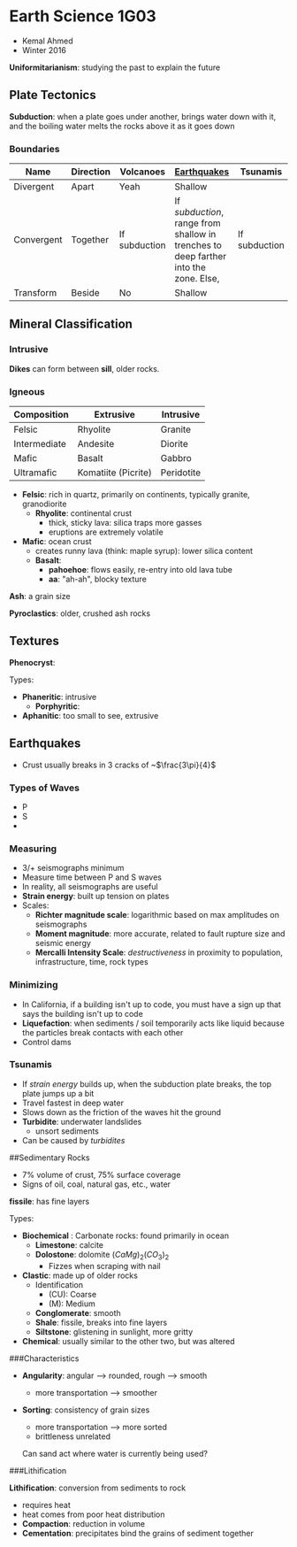 # Earth Science 1G03

* Kemal Ahmed
* Winter 2016

**Uniformitarianism**: studying the past to explain the future

## Plate Tectonics

**Subduction**: when a plate goes under another, brings water down with it, and the boiling water melts the rocks above it as it goes down

### Boundaries

| Name       | Direction | Volcanoes     | [Earthquakes](##Earthquakes)             | Tsunamis      |
| ---------- | --------- | ------------- | ---------------------------------------- | ------------- |
| Divergent  | Apart     | Yeah          | Shallow                                  |               |
| Convergent | Together  | If subduction | If *subduction*, range from shallow in trenches to deep farther into the zone. Else, | If subduction |
| Transform  | Beside    | No            | Shallow                                  |               |

## Mineral Classification

### Intrusive

**Dikes** can form between **sill**, older rocks.

### Igneous



| Composition  | Extrusive           | Intrusive  |
| ------------ | ------------------- | ---------- |
| Felsic       | Rhyolite            | Granite    |
| Intermediate | Andesite            | Diorite    |
| Mafic        | Basalt              | Gabbro     |
| Ultramafic   | Komatiite (Picrite) | Peridotite |

* **Felsic**: rich in quartz, primarily on continents, typically granite, granodiorite
  * **Rhyolite**: continental crust
	  * thick, sticky lava: silica traps more gasses
	  * eruptions are extremely volatile
* **Mafic**: ocean crust
	* creates runny lava (think: maple syrup): lower silica content
	* **Basalt**:
		* **pahoehoe**: flows easily, re-entry into old lava tube
		* **aa**: "ah-ah", blocky texture

**Ash**: a grain size

**Pyroclastics**: older, crushed ash rocks

## Textures

**Phenocryst**: 

Types:

* **Phaneritic**: intrusive
  * **Porphyritic**:
* **Aphanitic**: too small to see, extrusive

## Earthquakes

* Crust usually breaks in 3 cracks of ~$\frac{3\pi}{4}$

### Types of Waves

* P
* S
* ​

### Measuring

* 3/+ seismographs minimum
* Measure time between P and S waves
* In reality, all seismographs are useful
* **Strain energy**: built up tension on plates
* Scales:
  * **Richter magnitude scale**: logarithmic based on max amplitudes on seismographs
  * **Moment magnitude**: more accurate, related to fault rupture size and seismic energy
  * **Mercalli Intensity Scale**: *destructiveness* in proximity to population, infrastructure, time, rock types

### Minimizing

* In California, if a building isn't up to code, you must have a sign up that says the building isn't up to code
* **Liquefaction**: when sediments / soil temporarily acts like liquid because the particles break contacts with each other
* Control dams

### Tsunamis

* If *strain energy* builds up, when the subduction plate breaks, the top plate jumps up a bit
* Travel fastest in deep water
* Slows down as the friction of the waves hit the ground
* **Turbidite**: underwater landslides
	* unsort sediments
* Can be caused by *turbidites*

##Sedimentary Rocks

* 7% volume of crust, 75% surface coverage
* Signs of oil, coal, natural gas, etc., water

**fissile**: has fine layers

Types:

* **Biochemical** : Carbonate rocks: found primarily in ocean
	* **Limestone**: calcite
	* **Dolostone**: dolomite $(CaMg)_2 (CO_3)_2$
		* Fizzes when scraping with nail
* **Clastic**: made up of older rocks
	* Identification
		* (CU): Coarse
		* (M): Medium
	* **Conglomerate**: smooth
	* **Shale**: fissile, breaks into fine layers
	* **Siltstone**: glistening in sunlight, more gritty
* **Chemical**: usually similar to the other two, but was altered

###Characteristics

* **Angularity**: angular --> rounded, rough --> smooth
	* more transportation --> smoother
* **Sorting**: consistency of grain sizes
	* more transportation --> more sorted
	* brittleness unrelated

	Can sand act where water is currently being used?

###Lithification

**Lithification**: conversion from sediments to rock

* requires heat
* heat comes from poor heat distribution
* **Compaction**: reduction in volume
* **Cementation**: precipitates bind the grains of sediment together

